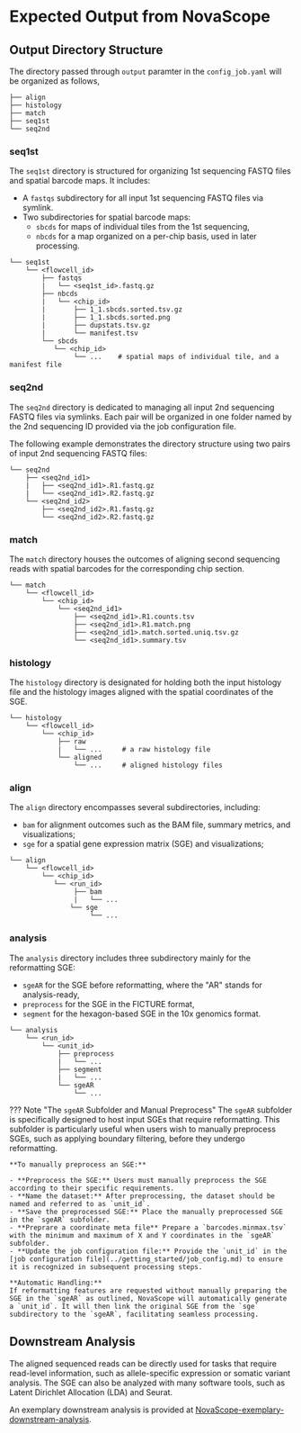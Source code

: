 # Expected Output from NovaScope

## Output Directory Structure

The directory passed through `output` paramter in the `config_job.yaml` will be organized as follows, 

```
├── align
├── histology
├── match
├── seq1st
└── seq2nd
```

### seq1st

The `seq1st` directory is structured for organizing 1st sequencing FASTQ files and spatial barcode maps. It includes:

* A `fastqs` subdirectory for all input 1st sequencing FASTQ files via symlink.
* Two subdirectories for spatial barcode maps:
    * `sbcds` for maps of individual tiles from the 1st sequencing,
    * `nbcds` for a map organized on a per-chip basis, used in later processing.

```
└── seq1st
    └── <flowcell_id>
        ├── fastqs
        |   └── <seq1st_id>.fastq.gz
        ├── nbcds
        |   └── <chip_id>
        |       ├── 1_1.sbcds.sorted.tsv.gz
        |       ├── 1_1.sbcds.sorted.png
        |       ├── dupstats.tsv.gz
        |       └── manifest.tsv
        └── sbcds
           └── <chip_id>
                └── ...    # spatial maps of individual tile, and a manifest file 

```

### seq2nd

The `seq2nd` directory is dedicated to managing all input 2nd sequencing FASTQ files via symlinks. Each pair will be organized in one folder named by the 2nd sequencing ID provided via the job configuration file.

The following example demonstrates the directory structure using two pairs of input 2nd sequencing FASTQ files:

```
└── seq2nd
    ├── <seq2nd_id1>
    |   ├── <seq2nd_id1>.R1.fastq.gz
    |   └── <seq2nd_id1>.R2.fastq.gz
    └── <seq2nd_id2>
        ├── <seq2nd_id2>.R1.fastq.gz
        └── <seq2nd_id2>.R2.fastq.gz
```

### match
The `match` directory houses the outcomes of aligning second sequencing reads with spatial barcodes for the corresponding chip section.

```
└── match
    └── <flowcell_id>
        └── <chip_id>
            └── <seq2nd_id1>
                ├── <seq2nd_id1>.R1.counts.tsv
                ├── <seq2nd_id1>.R1.match.png
                ├── <seq2nd_id1>.match.sorted.uniq.tsv.gz
                └── <seq2nd_id1>.summary.tsv
```

### histology

The `histology` directory is designated for holding both the input histology file and the histology images aligned with the spatial coordinates of the SGE.

```
└── histology
    └── <flowcell_id>
        └── <chip_id>
            ├── raw
            |   └── ...     # a raw histology file
            └── aligned
                └── ...     # aligned histology files
```

### align

The `align` directory encompasses several subdirectories, including: 

* `bam` for alignment outcomes such as the BAM file, summary metrics, and visualizations;
* `sge` for a spatial gene expression matrix (SGE) and visualizations; 

```
└── align
    └── <flowcell_id>
        └── <chip_id>
           └── <run_id>
                ├── bam
                |   └── ...     
               └── sge
                    └── ...     
```

### analysis

The `analysis` directory includes three subdirectory mainly for the reformatting SGE:

* `sgeAR` for the SGE before reformatting, where the "AR" stands for analysis-ready,
* `preprocess` for the SGE in the FICTURE format,
* `segment` for the hexagon-based SGE in the 10x genomics format.

```
└── analysis
    └── <run_id>
        └── <unit_id>
            ├── preprocess
            |   └── ...  
            ├── segment
            |   └── ...  
            └── sgeAR
                └── ...  
```

??? Note "The `sgeAR` Subfolder and Manual Preprocess"
    The `sgeAR` subfolder is specifically designed to host input SGEs that require reformatting. This subfolder is particularly useful when users wish to manually preprocess SGEs, such as applying boundary filtering, before they undergo reformatting.

    **To manually preprocess an SGE:**
    
    - **Preprocess the SGE:** Users must manually preprocess the SGE according to their specific requirements.
    - **Name the dataset:** After preprocessing, the dataset should be named and referred to as `unit_id`.
    - **Save the preprocessed SGE:** Place the manually preprocessed SGE in the `sgeAR` subfolder.
    - **Preprare a coordinate meta file** Prepare a `barcodes.minmax.tsv` with the minimum and maximum of X and Y coordinates in the `sgeAR` subfolder.
    - **Update the job configuration file:** Provide the `unit_id` in the [job configuration file](../getting_started/job_config.md) to ensure it is recognized in subsequent processing steps.

    **Automatic Handling:**
    If reformatting features are requested without manually preparing the SGE in the `sgeAR` as outlined, NovaScope will automatically generate a `unit_id`. It will then link the original SGE from the `sge` subdirectory to the `sgeAR`, facilitating seamless processing.


## Downstream Analysis 

The aligned sequenced reads can be directly used for tasks that require read-level information, such as allele-specific expression or somatic variant analysis. The SGE can also be analyzed with many software tools, such as Latent Dirichlet Allocation (LDA) and Seurat. 

An exemplary downstream analysis is provided at [NovaScope-exemplary-downstream-analysis](https://github.com/seqscope/NovaScope-exemplary-downstream-analysis).
